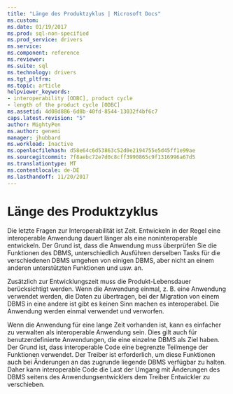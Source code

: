 ```yaml
---
title: "Länge des Produktzyklus | Microsoft Docs"
ms.custom: 
ms.date: 01/19/2017
ms.prod: sql-non-specified
ms.prod_service: drivers
ms.service: 
ms.component: reference
ms.reviewer: 
ms.suite: sql
ms.technology: drivers
ms.tgt_pltfrm: 
ms.topic: article
helpviewer_keywords:
- interoperability [ODBC], product cycle
- length of the product cycle [ODBC]
ms.assetid: 4d08d886-6d8b-40fd-8544-13032f4bf6c7
caps.latest.revision: "5"
author: MightyPen
ms.author: genemi
manager: jhubbard
ms.workload: Inactive
ms.openlocfilehash: d58e64c6d53863c52d0e2194755e5d45ff1e99ae
ms.sourcegitcommit: 7f8aebc72e7d0c8cff3990865c9f1316996a67d5
ms.translationtype: MT
ms.contentlocale: de-DE
ms.lasthandoff: 11/20/2017
---
```

# <a name="length-of-the-product-cycle"></a>Länge des Produktzyklus
Die letzte Fragen zur Interoperabilität ist Zeit. Entwickeln in der Regel eine interoperable Anwendung dauert länger als eine noninteroperable entwickeln. Der Grund ist, dass die Anwendung muss überprüfen Sie die Funktionen des DBMS, unterschiedlich Ausführen derselben Tasks für die verschiedenen DBMS umgehen von einigen DBMS, aber nicht an einem anderen unterstützten Funktionen und usw. an.  
  
 Zusätzlich zur Entwicklungszeit muss die Produkt-Lebensdauer berücksichtigt werden. Wenn die Anwendung einmal, z. B. eine Anwendung verwendet werden, die Daten zu übertragen, bei der Migration von einem DBMS in eine andere ist gibt es keinen Sinn machen es interoperabel. Die Anwendung werden einmal verwendet und verworfen.  
  
 Wenn die Anwendung für eine lange Zeit vorhanden ist, kann es einfacher zu verwalten als interoperable Anwendung sein. Dies gilt auch für benutzerdefinierte Anwendungen, die eine einzelne DBMS als Ziel haben. Der Grund ist, dass interoperable Code eine begrenzte Teilmenge der Funktionen verwendet. Der Treiber ist erforderlich, um diese Funktionen auch bei Änderungen an das zugrunde liegende DBMS verfügbar zu halten. Daher kann interoperable Code die Last der Umgang mit Änderungen des DBMS seitens des Anwendungsentwicklers dem Treiber Entwickler zu verschieben.
